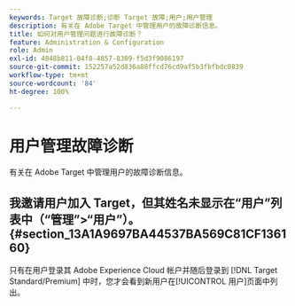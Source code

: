 ```yaml
---
keywords: Target 故障诊断;诊断 Target 故障;用户;用户管理
description: 有关在 Adobe Target 中管理用户的故障诊断信息。
title: 如何对用户管理问题进行故障诊断？
feature: Administration & Configuration
role: Admin
exl-id: 4848b811-04f8-4857-8309-f5d3f9086197
source-git-commit: 152257a52d836a88ffcd76cd9af5b3fbfbdc0839
workflow-type: tm+mt
source-wordcount: '84'
ht-degree: 100%

---
```


# 用户管理故障诊断

有关在 Adobe Target 中管理用户的故障诊断信息。

## 我邀请用户加入 Target，但其姓名未显示在“用户”列表中（“管理”>“用户”）。 {#section_13A1A9697BA44537BA569C81CF136160}

只有在用户登录其 Adobe Experience Cloud 帐户并随后登录到 [!DNL Target Standard/Premium] 中时，您才会看到新用户在[!UICONTROL 用户]页面中列出。
